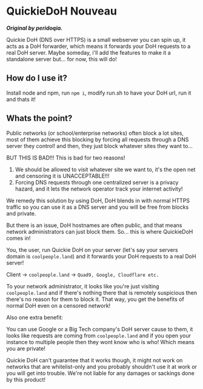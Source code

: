 # QuickieDoH Nouveau

***Original by peridoqia.***

Quickie DoH (DNS over HTTPS) is a small webserver you can spin up, it acts as a DoH forwarder, which means it forwards your DoH requests to a real DoH server.
Maybe someday, i'll add the features to make it a standalone server but... for now, this will do!

## How do I use it?

Install node and npm, run `npm i`, modify run.sh to have your DoH url, run it and thats it!

## Whats the point?

Public networks (or school/enterprise networks) often block a lot sites, most of them achieve this blocking by forcing all requests through a DNS server they control!
and then, they just block whatever sites they want to...

BUT THIS IS BAD!!!
This is bad for two reasons!

1. We should be allowed to visit whatever site we want to, it's the open net and censoring it is UNACCEPTABLE!!!
2. Forcing DNS requests through one centralized server is a privacy hazard, and it lets the network operator track your internet activity!

We remedy this solution by using DoH, DoH blends in with normal HTTPS traffic so you can use it as a DNS server and you will be free from blocks and private.

But there is an issue, DoH hostnames are often public, and that means network administrators can just block them. So... this is where QuickieDoH comes in!

You, the user, run Quickie DoH on your server (let's say your servers domain is `coolpeople.land`) and it forwards your DoH requests to a real DoH server!

Client -> `coolpeople.land` -> `Quad9, Google, Cloudflare etc.`

To your network administrator, it looks like you're just visiting `coolpeople.land` and if there's nothing there that is remotely suspicious then there's no reason for them to block it. That way, you get the benefits of normal DoH even on a censored network!

Also one extra benefit:

You can use Google or a Big Tech company's DoH server cause to them, it looks like requests are coming from `coolpeople.land` and if you open your instance to multiple people then they wont know who is who! Which means you are private!

Quickie DoH can't guarantee that it works though, it might not work on networks that are whitelist-only and you probably shouldn't use it at work or you will get into trouble.
We're not liable for any damages or sackings done by this product!
